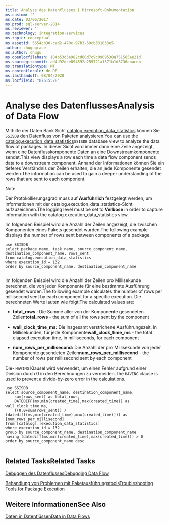 ```yaml
---
title: Analyse des Datenflusses | Microsoft-Dokumentation
ms.custom: ''
ms.date: 03/06/2017
ms.prod: sql-server-2014
ms.reviewer: ''
ms.technology: integration-services
ms.topic: conceptual
ms.assetid: 5654cb30-cad2-470c-97b3-59cb331033e5
author: chugugrace
ms.author: chugu
ms.openlocfilehash: 184b53d3e982cd80d7c9c0909538a751585ae21d
ms.sourcegitcommit: ad4d92dce894592a259721a1571b1d8736abacdb
ms.translationtype: MT
ms.contentlocale: de-DE
ms.lasthandoff: 08/04/2020
ms.locfileid: "87615528"
---
```

# <a name="analysis-of-data-flow"></a><span data-ttu-id="93e30-102">Analyse des Datenflusses</span><span class="sxs-lookup"><span data-stu-id="93e30-102">Analysis of Data Flow</span></span>
  <span data-ttu-id="93e30-103">Mithilfe der Daten Bank Sicht [catalog.execution_data_statistics](../relational-databases/statistics/statistics.md) können Sie `SSISDB` den Datenfluss von Paketen analysieren.</span><span class="sxs-lookup"><span data-stu-id="93e30-103">You can use the [catalog.execution_data_statistics](../relational-databases/statistics/statistics.md)`SSISDB` database view to analyze the data flow of packages.</span></span> <span data-ttu-id="93e30-104">In dieser Sicht wird immer dann eine Zeile angezeigt, wenn eine Datenflusskomponente Daten an eine Downstreamkomponente sendet.</span><span class="sxs-lookup"><span data-stu-id="93e30-104">This view displays a row each time a data flow component sends data to a downstream component.</span></span> <span data-ttu-id="93e30-105">Anhand der Informationen können Sie ein tieferes Verständnis der Zeilen erhalten, die an jede Komponente gesendet werden.</span><span class="sxs-lookup"><span data-stu-id="93e30-105">The information can be used to gain a deeper understanding of the rows that are sent to each component.</span></span>  
  
> [!NOTE]  
>  <span data-ttu-id="93e30-106">Der Protokollierungsgrad muss auf **Ausführlich** festgelegt werden, um Informationen mit der catalog.execution_data_statistics-Sicht aufzuzeichnen.</span><span class="sxs-lookup"><span data-stu-id="93e30-106">The logging level must be set to **Verbose** in order to capture information with the catalog.execution_data_statistics view.</span></span>  
  
 <span data-ttu-id="93e30-107">Im folgenden Beispiel wird die Anzahl der Zeilen angezeigt, die zwischen Komponenten eines Pakets gesendet wurden.</span><span class="sxs-lookup"><span data-stu-id="93e30-107">The following example displays the number of rows sent between components of a package.</span></span>  
  
```  
use SSISDB  
select package_name, task_name, source_component_name, destination_component_name, rows_sent  
from catalog.execution_data_statistics  
where execution_id = 132  
order by source_component_name, destination_component_name  
  
```  
  
 <span data-ttu-id="93e30-108">Im folgenden Beispiel wird die Anzahl der Zeilen pro Millisekunde berechnet, die von jeder Komponente für eine bestimmte Ausführung gesendet wurden.</span><span class="sxs-lookup"><span data-stu-id="93e30-108">The following example calculates the number of rows per millisecond sent by each component for a specific execution.</span></span> <span data-ttu-id="93e30-109">Die berechneten Werte lauten wie folgt:</span><span class="sxs-lookup"><span data-stu-id="93e30-109">The calculated values are:</span></span>  
  
-   <span data-ttu-id="93e30-110">**total_rows** : Die Summe aller von der Komponente gesendeten Zeilen</span><span class="sxs-lookup"><span data-stu-id="93e30-110">**total_rows** - the sum of all the rows sent by the component</span></span>  
  
-   <span data-ttu-id="93e30-111">**wall_clock_time_ms:** Die insgesamt verstrichene Ausführungszeit, in Millisekunden, für jede Komponente</span><span class="sxs-lookup"><span data-stu-id="93e30-111">**wall_clock_time_ms** - the total elapsed execution time, in milliseconds, for each component</span></span>  
  
-   <span data-ttu-id="93e30-112">**num_rows_per_millisecond:** Die Anzahl der pro Millisekunde von jeder Komponente gesendeten Zeilen</span><span class="sxs-lookup"><span data-stu-id="93e30-112">**num_rows_per_millisecond** - the number of rows per millisecond sent by each component</span></span>  
  
 <span data-ttu-id="93e30-113">Die- `HAVING` Klausel wird verwendet, um einen Fehler aufgrund einer Division durch 0 in den Berechnungen zu vermeiden.</span><span class="sxs-lookup"><span data-stu-id="93e30-113">The `HAVING` clause is used to prevent a divide-by-zero error in the calculations.</span></span>  
  
```  
use SSISDB  
select source_component_name, destination_component_name,  
    sum(rows_sent) as total_rows,  
    DATEDIFF(ms,min(created_time),max(created_time)) as wall_clock_time_ms,  
    ((0.0+sum(rows_sent)) / (datediff(ms,min(created_time),max(created_time)))) as [num_rows_per_millisecond]  
from [catalog].[execution_data_statistics]  
where execution_id = 132  
group by source_component_name, destination_component_name  
having (datediff(ms,min(created_time),max(created_time))) > 0  
order by source_component_name desc  
  
```  
  
## <a name="related-tasks"></a><span data-ttu-id="93e30-114">Related Tasks</span><span class="sxs-lookup"><span data-stu-id="93e30-114">Related Tasks</span></span>  
 [<span data-ttu-id="93e30-115">Debuggen des Datenflusses</span><span class="sxs-lookup"><span data-stu-id="93e30-115">Debugging Data Flow</span></span>](troubleshooting/debugging-data-flow.md)  
  
 [<span data-ttu-id="93e30-116">Behandlung von Problemen mit Paketausführungstools</span><span class="sxs-lookup"><span data-stu-id="93e30-116">Troubleshooting Tools for Package Execution</span></span>](troubleshooting/troubleshooting-tools-for-package-execution.md)  
  
## <a name="see-also"></a><span data-ttu-id="93e30-117">Weitere Informationen</span><span class="sxs-lookup"><span data-stu-id="93e30-117">See Also</span></span>  
 [<span data-ttu-id="93e30-118">Daten in Datenflüssen</span><span class="sxs-lookup"><span data-stu-id="93e30-118">Data in Data Flows</span></span>](data-flow/data-in-data-flows.md)  
  
  
